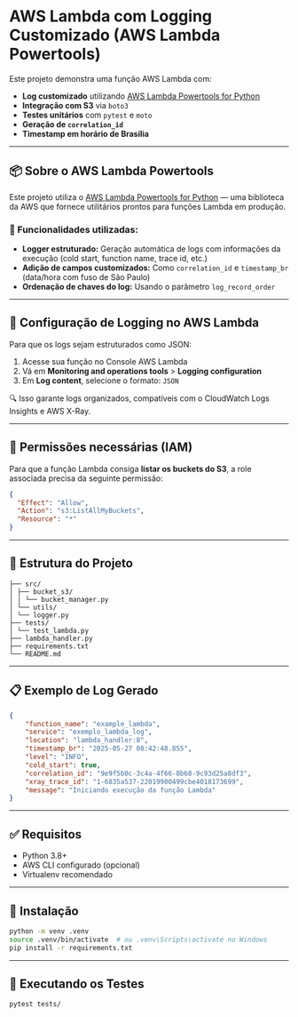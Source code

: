 # AWS Lambda com Logging Customizado (AWS Lambda Powertools)

Este projeto demonstra uma função AWS Lambda com:

- **Log customizado** utilizando [AWS Lambda Powertools for Python](https://docs.powertools.aws.dev/lambda/python/latest/core/logger/)
- **Integração com S3** via `boto3`
- **Testes unitários** com `pytest` e `moto`
- **Geração de `correlation_id`**
- **Timestamp em horário de Brasília**

---

## 📦 Sobre o AWS Lambda Powertools

Este projeto utiliza o [AWS Lambda Powertools for Python](https://docs.powertools.aws.dev/lambda/python/latest/core/logger/) — uma biblioteca da AWS que fornece utilitários prontos para funções Lambda em produção.

### 🔧 Funcionalidades utilizadas:

- **Logger estruturado:** Geração automática de logs com informações da execução (cold start, function name, trace id, etc.)
- **Adição de campos customizados:** Como `correlation_id` e `timestamp_br` (data/hora com fuso de São Paulo)
- **Ordenação de chaves do log:** Usando o parâmetro `log_record_order`

---

## 📝 Configuração de Logging no AWS Lambda

Para que os logs sejam estruturados como JSON:

1. Acesse sua função no Console AWS Lambda
2. Vá em **Monitoring and operations tools** > **Logging configuration**
3. Em **Log content**, selecione o formato: `JSON`

🔍 Isso garante logs organizados, compatíveis com o CloudWatch Logs Insights e AWS X-Ray.

---

## 🔐 Permissões necessárias (IAM)
Para que a função Lambda consiga **listar os buckets do S3**, a role associada precisa da seguinte permissão:
```json
{
  "Effect": "Allow",
  "Action": "s3:ListAllMyBuckets",
  "Resource": "*"
}
```

---

## 📁 Estrutura do Projeto
```text
├── src/
│ ├── bucket_s3/
│ │ └── bucket_manager.py
│ └── utils/
│ └── logger.py
├── tests/
│ └── test_lambda.py
├── lambda_handler.py
├── requirements.txt
└── README.md
```

---

## 📋 Exemplo de Log Gerado
```json
{
    "function_name": "example_lambda",
    "service": "exemplo_lambda_log",
    "location": "lambda_handler:8",
    "timestamp_br": "2025-05-27 08:42:48.855",
    "level": "INFO",
    "cold_start": true,
    "correlation_id": "9e9f5b0c-3c4a-4f66-8b68-9c93d25a8df3",
    "xray_trace_id": "1-6835a537-22019900499cbe4018173699",
    "message": "Iniciando execução da função Lambda"
}
```

---

## ✅ Requisitos
- Python 3.8+
- AWS CLI configurado (opcional)
- Virtualenv recomendado

---

## 🚀 Instalação
```bash
python -m venv .venv
source .venv/bin/activate  # ou .venv\Scripts\activate no Windows
pip install -r requirements.txt
```
---

## 🧪 Executando os Testes
```bash
pytest tests/
```
